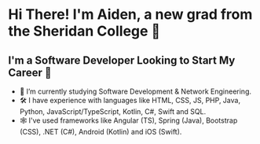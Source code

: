 # Hi There! I'm Aiden, a new grad from the Sheridan College 👋

## I'm a Software Developer Looking to Start My Career 👀

- 🌱 I’m currently studying Software Development & Network Engineering.
- 🛠  I have experience with languages like HTML, CSS, JS, PHP, Java, Python, JavaScript/TypeScript, Kotlin, C#, Swift and SQL.
- 🕸 I've used frameworks like Angular (TS), Spring (Java), Bootstrap (CSS), .NET (C#), Android (Kotlin) and iOS (Swift). 
